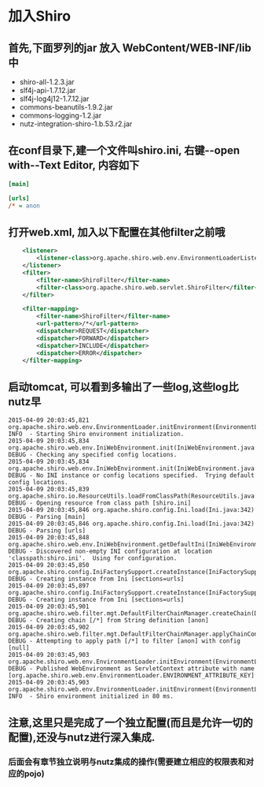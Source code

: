 # 加入Shiro

## 首先,下面罗列的jar 放入 WebContent/WEB-INF/lib中

* shiro-all-1.2.3.jar
* slf4j-api-1.7.12.jar
* slf4j-log4j12-1.7.12.jar
* commons-beanutils-1.9.2.jar
* commons-logging-1.2.jar
* nutz-integration-shiro-1.b.53.r2.jar

## 在conf目录下,建一个文件叫shiro.ini, 右键--open with--Text Editor, 内容如下

```ini
[main]

[urls]
/* = anon
```
## 打开web.xml, 加入以下配置在其他filter之前哦

```xml
	<listener>
		<listener-class>org.apache.shiro.web.env.EnvironmentLoaderListener</listener-class>
	</listener>
	<filter>
		<filter-name>ShiroFilter</filter-name>
		<filter-class>org.apache.shiro.web.servlet.ShiroFilter</filter-class>
	</filter>

	<filter-mapping>
		<filter-name>ShiroFilter</filter-name>
		<url-pattern>/*</url-pattern>
		<dispatcher>REQUEST</dispatcher>
		<dispatcher>FORWARD</dispatcher>
		<dispatcher>INCLUDE</dispatcher>
		<dispatcher>ERROR</dispatcher>
	</filter-mapping>
```

## 启动tomcat, 可以看到多输出了一些log,这些log比nutz早

```
2015-04-09 20:03:45,821 org.apache.shiro.web.env.EnvironmentLoader.initEnvironment(EnvironmentLoader.java:128) INFO  - Starting Shiro environment initialization.
2015-04-09 20:03:45,834 org.apache.shiro.web.env.IniWebEnvironment.init(IniWebEnvironment.java:76) DEBUG - Checking any specified config locations.
2015-04-09 20:03:45,834 org.apache.shiro.web.env.IniWebEnvironment.init(IniWebEnvironment.java:81) DEBUG - No INI instance or config locations specified.  Trying default config locations.
2015-04-09 20:03:45,839 org.apache.shiro.io.ResourceUtils.loadFromClassPath(ResourceUtils.java:159) DEBUG - Opening resource from class path [shiro.ini]
2015-04-09 20:03:45,846 org.apache.shiro.config.Ini.load(Ini.java:342) DEBUG - Parsing [main]
2015-04-09 20:03:45,846 org.apache.shiro.config.Ini.load(Ini.java:342) DEBUG - Parsing [urls]
2015-04-09 20:03:45,848 org.apache.shiro.web.env.IniWebEnvironment.getDefaultIni(IniWebEnvironment.java:136) DEBUG - Discovered non-empty INI configuration at location 'classpath:shiro.ini'.  Using for configuration.
2015-04-09 20:03:45,850 org.apache.shiro.config.IniFactorySupport.createInstance(IniFactorySupport.java:122) DEBUG - Creating instance from Ini [sections=urls]
2015-04-09 20:03:45,897 org.apache.shiro.config.IniFactorySupport.createInstance(IniFactorySupport.java:122) DEBUG - Creating instance from Ini [sections=urls]
2015-04-09 20:03:45,901 org.apache.shiro.web.filter.mgt.DefaultFilterChainManager.createChain(DefaultFilterChainManager.java:127) DEBUG - Creating chain [/*] from String definition [anon]
2015-04-09 20:03:45,902 org.apache.shiro.web.filter.mgt.DefaultFilterChainManager.applyChainConfig(DefaultFilterChainManager.java:278) DEBUG - Attempting to apply path [/*] to filter [anon] with config [null]
2015-04-09 20:03:45,903 org.apache.shiro.web.env.EnvironmentLoader.initEnvironment(EnvironmentLoader.java:136) DEBUG - Published WebEnvironment as ServletContext attribute with name [org.apache.shiro.web.env.EnvironmentLoader.ENVIRONMENT_ATTRIBUTE_KEY]
2015-04-09 20:03:45,903 org.apache.shiro.web.env.EnvironmentLoader.initEnvironment(EnvironmentLoader.java:141) INFO  - Shiro environment initialized in 80 ms.
```

## 注意,这里只是完成了一个独立配置(而且是允许一切的配置),还没与nutz进行深入集成.

### 后面会有章节独立说明与nutz集成的操作(需要建立相应的权限表和对应的pojo)